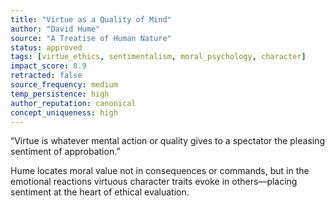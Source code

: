 ```yaml
---
title: "Virtue as a Quality of Mind"
author: "David Hume"
source: "A Treatise of Human Nature"
status: approved
tags: [virtue_ethics, sentimentalism, moral_psychology, character]
impact_score: 8.9
retracted: false
source_frequency: medium
temp_persistence: high
author_reputation: canonical
concept_uniqueness: high
---
```


“Virtue is whatever mental action or quality gives to a spectator the pleasing sentiment of approbation.”

Hume locates moral value not in consequences or commands, but in the emotional reactions virtuous character traits evoke in others—placing sentiment at the heart of ethical evaluation.